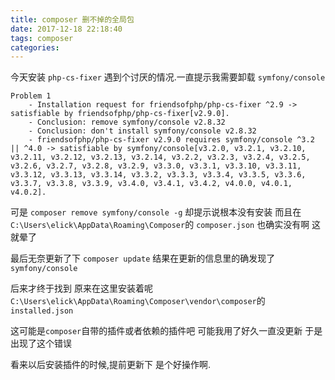 ```yaml
---
title: composer 删不掉的全局包 
date: 2017-12-18 22:18:40
tags: composer
categories:
---
```


今天安装 `php-cs-fixer` 遇到个讨厌的情况.一直提示我需要卸载 `symfony/console`

```
Problem 1
    - Installation request for friendsofphp/php-cs-fixer ^2.9 -> satisfiable by friendsofphp/php-cs-fixer[v2.9.0].
    - Conclusion: remove symfony/console v2.8.32
    - Conclusion: don't install symfony/console v2.8.32
    - friendsofphp/php-cs-fixer v2.9.0 requires symfony/console ^3.2 || ^4.0 -> satisfiable by symfony/console[v3.2.0, v3.2.1, v3.2.10, v3.2.11, v3.2.12, v3.2.13, v3.2.14, v3.2.2, v3.2.3, v3.2.4, v3.2.5, v3.2.6, v3.2.7, v3.2.8, v3.2.9, v3.3.0, v3.3.1, v3.3.10, v3.3.11, v3.3.12, v3.3.13, v3.3.14, v3.3.2, v3.3.3, v3.3.4, v3.3.5, v3.3.6, v3.3.7, v3.3.8, v3.3.9, v3.4.0, v3.4.1, v3.4.2, v4.0.0, v4.0.1, v4.0.2].
```

可是 `composer remove symfony/console -g` 却提示说根本没有安装 
而且在`C:\Users\elick\AppData\Roaming\Composer`的 `composer.json` 也确实没有啊 这就晕了

最后无奈更新了下 `composer update` 结果在更新的信息里的确发现了 `symfony/console`

后来才终于找到 原来在这里安装着呢 `C:\Users\elick\AppData\Roaming\Composer\vendor\composer`的 `installed.json` 

这可能是`composer`自带的插件或者依赖的插件吧 可能我用了好久一直没更新 于是出现了这个错误 

看来以后安装插件的时候,提前更新下 是个好操作啊.

